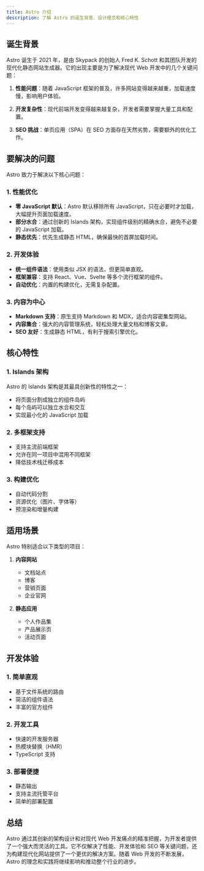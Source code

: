 ```yaml
---
title: Astro 介绍
description: 了解 Astro 的诞生背景、设计理念和核心特性
---
```


## 诞生背景

Astro 诞生于 2021 年，是由 Skypack 的创始人 Fred K. Schott 和其团队开发的现代化静态网站生成器。它的出现主要是为了解决现代 Web 开发中的几个关键问题：

1. **性能问题**：随着 JavaScript 框架的普及，许多网站变得越来越重，加载速度慢，影响用户体验。

2. **开发复杂性**：现代前端开发变得越来越复杂，开发者需要掌握大量工具和配置。

3. **SEO 挑战**：单页应用（SPA）在 SEO 方面存在天然劣势，需要额外的优化工作。

## 要解决的问题

Astro 致力于解决以下核心问题：

### 1. 性能优化

- **零 JavaScript 默认**：Astro 默认移除所有 JavaScript，只在必要时才加载，大幅提升页面加载速度。
- **部分水合**：通过创新的 Islands 架构，实现组件级别的精确水合，避免不必要的 JavaScript 加载。
- **静态优先**：优先生成静态 HTML，确保最快的首屏加载时间。

### 2. 开发体验

- **统一组件语法**：使用类似 JSX 的语法，但更简单直观。
- **框架兼容**：支持 React、Vue、Svelte 等多个流行框架的组件。
- **自动优化**：内置的构建优化，无需复杂配置。

### 3. 内容为中心

- **Markdown 支持**：原生支持 Markdown 和 MDX，适合内容密集型网站。
- **内容集合**：强大的内容管理系统，轻松处理大量文档和博客文章。
- **SEO 友好**：生成静态 HTML，有利于搜索引擎优化。

## 核心特性

### 1. Islands 架构

Astro 的 Islands 架构是其最具创新性的特性之一：

- 将页面分割成独立的组件岛屿
- 每个岛屿可以独立水合和交互
- 实现最小化的 JavaScript 加载

### 2. 多框架支持

- 支持主流前端框架
- 允许在同一项目中混用不同框架
- 降低技术栈迁移成本

### 3. 构建优化

- 自动代码分割
- 资源优化（图片、字体等）
- 预渲染和增量构建

## 适用场景

Astro 特别适合以下类型的项目：

1. **内容网站**
   - 文档站点
   - 博客
   - 营销页面
   - 企业官网

2. **静态应用**
   - 个人作品集
   - 产品展示页
   - 活动页面

## 开发体验

### 1. 简单直观

- 基于文件系统的路由
- 简洁的组件语法
- 丰富的官方组件

### 2. 开发工具

- 快速的开发服务器
- 热模块替换（HMR）
- TypeScript 支持

### 3. 部署便捷

- 静态输出
- 支持主流托管平台
- 简单的部署配置

## 总结

Astro 通过其创新的架构设计和对现代 Web 开发痛点的精准把握，为开发者提供了一个强大而灵活的工具。它不仅解决了性能、开发体验和 SEO 等关键问题，还为构建现代化网站提供了一个更优的解决方案。随着 Web 开发的不断发展，Astro 的理念和实践将继续影响和推动整个行业的进步。